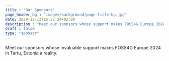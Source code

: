 ```yaml
---
title : "Our Sponsors"
page_header_bg : "images/background/page-title-bg.jpg"
date: 2020-12-13T15:37:24+02:00
description : "Meet our sponsors whose support makes FOSS4G Europe 2024 in Tartu, Estonia a reality."
draft : false
type: "sponsor"
---
```


Meet our sponsors whose invaluable support makes FOSS4G Europe 2024 in Tartu,
Estonia a reality.
